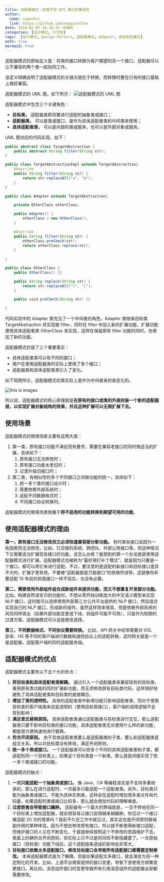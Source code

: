 ```yaml
---
title: 适配器模式：处理不同 API 接口的兼容性
author:
  name: superhsc
  link: https://github.com/maxpixelton
date: 2018-02-07 16:18:32 +0800
categories: [设计模式, 行为型]
tags:  [设计模式, Design Pattern, 适配器模式, Adapter, 类结构型模式]
math: true
mermaid: true
---
```


适配器模式的原始定义是：将类的接口转换为客户期望的另一个接口，适配器可以让不兼容的两个类一起协同工作。

该定义明确说明了适配器模式的关键点就在于转换，而转换时要在已有的接口基础上做好兼容。

适配器模式的 UML 图，如下所示：
![适配器模式的 UML 图](https://maxpixelton.github.io/images/assert/design-patterns/adapter-uml.png)

适配器模式中包含三个关键角色：

- **目标类，** 适配器类即将要进行适配的抽象类或接口；
- **适配器类，** 可以是类或接口，是作为具体适配者类的中间类来使用；
- **具体适配者类，** 可以是内部的类或服务，也可以是外部对象或服务。

UML 图对应的代码实现，如下：

```java
public abstract class TargetAbstraction {
    public abstract String filter(String str);
}

public class TargetAbstractionImpl extends TargetAbstraction{
    @Override
    public String filter(String str) {
        return str.replaceAll("a", "A");
    }
}

public class Adapter extends TargetAbstraction{

    private OtherClass otherClass;

    public Adapter() {
        otherClass = new OtherClass();
    }

    @Override
    public String filter(String str) {
        otherClass.preCheck(str);
        return otherClass.replace(str);
    }
    
}

public class OtherClass {
    public OtherClass() {}

    public String replace(String str) {
        return str.replaceAll("<", "[");
    }

    public void preCheck(String str) {}
    
}
```

代码实现中的 Adapter 类充当了一个中间者的角色，Adapter 类继承目标类 TargetAbstraction 并实现接 filter，同时在 fliter 中加入新的扩展功能，扩展功能使用具体适配者类 OtherClass 来实现，这样在保留原有 filter 功能的同时，也增加了新的功能。

适配器模式封装了三个重要事实：

- 具体适配者类可以有不同的接口；
- 用户在使用适配器类时实际上使用了多个接口；
- 适配器类和具体适配者类引入了变化。

如下简图所示，适配器模式的类实际上是作为中间者来封装变化的。

![this is images](https://maxpixelton.github.io/images/assert/design-patterns/adapter-after-uml.png#crop=0&crop=0&crop=1&crop=1&id=bnGwX&originHeight=164&originWidth=427&originalType=binary&ratio=1&rotation=0&showTitle=false&status=done&style=none&title=)

所以说，适配器模式的核心原理就是**在原有的接口或类的外层封装一个新的适配器层，以实现扩展对象结构的效果，并且这种扩展可以无限扩展下去。**

## 使用场景

适配器模式的使用场景主要有这两大类：

1. 第一类，原有接口功能不满足现有要求，需要在兼容老接口的同时做适当的扩展，具体如下： 
   1. 原有接口无法修改时；
   1. 原有接口功能太老旧时；
   1. 过渡升级旧接口时；
2. 第二类，有相似性的多个不同接口之间做功能的统一，具体如下： 
   1. 统一多个类的接口设计时；
   1. 需要依赖外部系统时；
   1. 适配不同数据格式时；
   1. 不同接口协议转换时。

适配器模式的使用场景侧重于**将不适用的功能转换到期望可用的功能**。

## 使用适配器模式的理由

**第一，原有接口无法修改但又必须快速兼容部分新功能。** 有时某些接口会因为一些因素而无法修改，比如，已交接的系统、跨团队、外部公用接口等，但这种情况下又需要适当扩展现有接口的功能，该怎么办呢？能想到的第一个办法就是使用适配器模式进行扩展。适配器模式也被称为“最好用打补丁模式”，就是因为只要是一个接口，都可以用它来进行适配。不过，要注意的是适配的新接口和目标接口差异不大时，扩展才更有效，不要被“适配器就是万能接口”的思维所误导，这就像你非要适配 10 年前的软盘接口一样不现实，也没有必要。

**第二，需要使用外部组件组合成新组件来提供功能，而又不想重复开发部分功能。** 比如，构建自然语言识别功能时，不想从零开始训练庞大的中文语义模型来实现 NLP 接口，这时就可以选择使用外部第三方公共平台提供的 NLP 接口，然后组合实现自己的 NLP 接口，形成新的组件。虽然这样效率很高，但是依赖外部系统的风险同样突出（如果外部功能变更或下线，则组件可能不可用），只是作为短期的过渡方案，适配器模式可以说是绝佳选择。

**第三，不同数据格式、不同协议需要转换。** 比如，API 网关中经常需要对 iOS、安卓、H5 等不同的客户端进行数据和通信协议上的适配转换，这时网关就是一个是适配器，适配客户端的同时适配服务端。

## 适配器模式的优点

适配器模式主要有以下五个大的优点：

1. **将目标类和具体适配者类解耦。** 通过引入一个适配器类来兼容现有的目标类，重用原有类功能的同时扩展新功能，而无须修改原有目标类代码，这样很好地避免了具体适配者类和目标类的直接耦合。
2. **增加了类的透明性。** 具体的适配者类中新增功能只影响适配者类，而对于使用目标类的客户端类来说是透明的（使用目标类接口），客户端的调用逻辑不会受到影响；
3. **满足里氏替换原则。** 具体适配者类通过适配器类与目标类进行交互，那么适配器类只要不影响目标类的接口功能，具体适配者类无论使用什么样的新功能，都能很方便快速地进行替换。
4. **符合开闭原则。** 由于具体适配者类要么是适配器类的子类，要么和适配器类是组合关系，所以对目标类没有修改，满足开闭原则。
5. **统一多个类或接口。** 一个适配器类可以把多个不同的具体适配者类和子类，都适配到同一个目标类上，如果这个目标类是一个新类，那么就是间接实现了统一多个类或接口的功能。

适配器模式的缺点：

1. **一次只能适配一个抽象类或接口。** 像 Java、C# 等编程语言是不支持多重继承的，那么在进行适配时，一次最多只能适配一个适配者类。另外，目标类只能为抽象类或接口，不能为具体实例类，这样会在适配时增加很多类文件和代码量，如果适配的类或接口比较多，那么就会增加代码的理解难度。
2. **过度嵌套会导致接口臃肿。** 适配器有一个最大的弊端就是，一旦不停地在同一个目标类上增加适配器，就会很容易让接口变得越来越臃肿。你见过一个接口被适配 20 次的情景吗？我前不久在工作中就见过，其实这也是开闭原则极端副作用的某种体现。因为不想去修改原有接口，所以就不断使用新接口适配，而维护接口的人又在不断变化，于是就继续按照这个不修改的思路维护下去，表面上的确符合开闭原则，但实际上只不过是将风险不断隐藏罢了。一旦原始接口（目标类）功能下线后，这个适配链条造成的影响会非常大。
3. **目标接口依赖太多适配接口，修改目标接口会导致所有适配接口都需要定制修改。** 本来适配器模式是为了解耦，但是如果适配太多接口，就会演变为另一种定制化的开发。比如，上游平台商家提供的接口变更，导致下游使用方频繁变更接口。再比如，消息组件接口的变更导致所有引用消息组件的适配器全部都需要修改。
